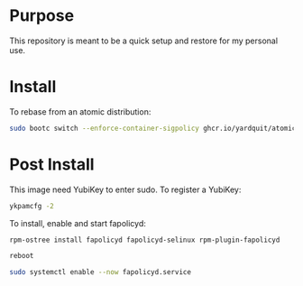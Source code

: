 # Purpose

This repository is meant to be a quick setup and restore for my personal use.

# Install

To rebase from an atomic distribution:
```bash
sudo bootc switch --enforce-container-sigpolicy ghcr.io/yardquit/atomic_custm:latest
```

# Post Install
This image need YubiKey to enter sudo. To register a YubiKey:
```bash
ykpamcfg -2
```

To install, enable and start fapolicyd:
```bash
rpm-ostree install fapolicyd fapolicyd-selinux rpm-plugin-fapolicyd

reboot

sudo systemctl enable --now fapolicyd.service
```
